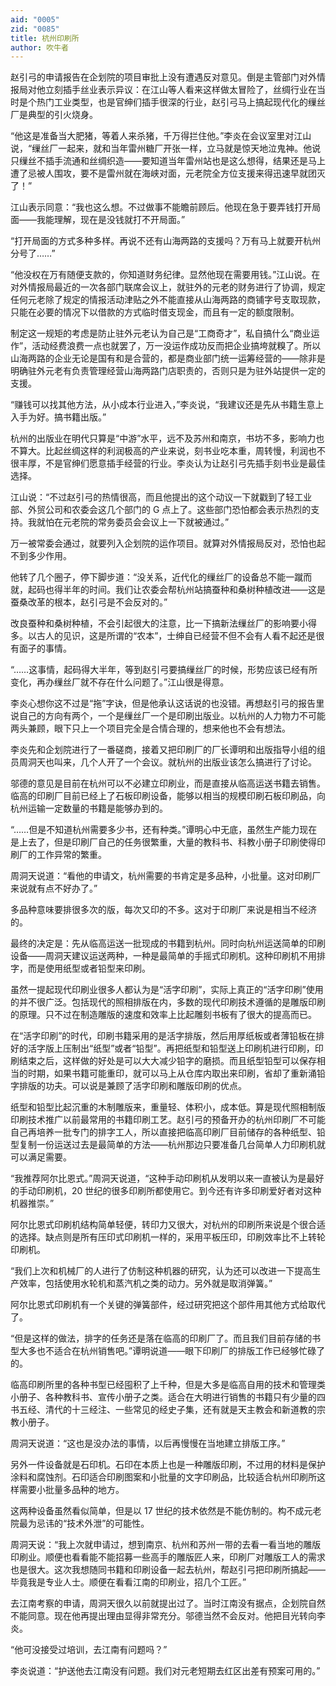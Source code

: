 ```yaml
---
aid: "0005"
zid: "0085"
title: 杭州印刷所
author: 吹牛者
---
```


赵引弓的申请报告在企划院的项目审批上没有遭遇反对意见。倒是主管部门对外情报局对他立刻插手丝业表示异议：在江山等人看来这样做太冒险了，丝绸行业在当时是个热门工业类型，也是官绅们插手很深的行业，赵引弓马上搞起现代化的缫丝厂是典型的引火烧身。

“他这是准备当大肥猪，等着人来杀猪，千万得拦住他。”李炎在会议室里对江山说，“缫丝厂一起来，就和当年雷州糖厂开张一样，立马就是惊天地泣鬼神。他说只缫丝不插手流通和丝绸织造——要知道当年雷州站也是这么想得，结果还是马上遭了忌被人围攻，要不是雷州就在海峡对面，元老院全方位支援来得迅速早就团灭了！”

江山表示同意：“我也这么想。不过做事不能瞻前顾后。他现在急于要弄钱打开局面——我能理解，现在是没钱就打不开局面。”

“打开局面的方式多种多样。再说不还有山海两路的支援吗？万有马上就要开杭州分号了……”

“他没权在万有随便支款的，你知道财务纪律。显然他现在需要用钱。”江山说。在对外情报局最近的一次各部门联席会议上，就驻外的元老的财务进行了协调，规定任何元老除了规定的情报活动津贴之外不能直接从山海两路的商铺字号支取现款，只能在必要的情况下以借款的方式临时借支现金，而且有一定的额度限制。

制定这一规矩的考虑是防止驻外元老认为自己是“工商奇才”，私自搞什么“商业运作”，活动经费浪费一点也就罢了，万一没运作成功反而把企业搞垮就糗了。所以山海两路的企业无论是国有和是合营的，都是商业部门统一运筹经营的——除非是明确驻外元老有负责管理经营山海两路门店职责的，否则只是为驻外站提供一定的支援。

“赚钱可以找其他方法，从小成本行业进入，”李炎说，“我建议还是先从书籍生意上入手为好。搞书籍出版。”

杭州的出版业在明代只算是“中游”水平，远不及苏州和南京，书坊不多，影响力也不算大。比起丝绸这样的利润极高的产业来说，刻书业吃本重，周转慢，利润也不很丰厚，不是官绅们愿意插手经营的行业。李炎认为让赵引弓先插手刻书业是最佳选择。

江山说：“不过赵引弓的热情很高，而且他提出的这个动议一下就戳到了轻工业部、外贸公司和农委会这几个部门的 G 点上了。这些部门恐怕都会表示热烈的支持。我就怕在元老院的常务委员会会议上一下就被通过。”

万一被常委会通过，就要列入企划院的运作项目。就算对外情报局反对，恐怕也起不到多少作用。

他转了几个圈子，停下脚步道：“没关系，近代化的缫丝厂的设备总不能一蹴而就，起码也得半年的时间。我们让农委会帮杭州站搞蚕种和桑树种植改进——这是蚕桑改革的根本，赵引弓是不会反对的。”

改良蚕种和桑树种植，不会引起很大的注意，比一下搞新法缫丝厂的影响要小得多。以古人的见识，这是所谓的“农本”，士绅自已经营不但不会有人看不起还是很有面子的事情。

“……这事情，起码得大半年，等到赵引弓要搞缫丝厂的时候，形势应该已经有所变化，再办缫丝厂就不存在什么问题了。”江山很是得意。

李炎心想你这不过是“拖”字诀，但是他承认这话说的也没错。再想赵引弓的报告里说自己的方向有两个，一个是缫丝厂一个是印刷出版业。以杭州的人力物力不可能两头兼顾，眼下只上一个项目完全是合情合理的，想来他也不会有想法。

李炎先和企划院进行了一番磋商，接着又把印刷厂的厂长谭明和出版指导小组的组员周洞天也叫来，几个人开了一个会议。就杭州的出版业该怎么搞进行了讨论。

邬德的意见是目前在杭州可以不必建立印刷业，而是直接从临高运送书籍去销售。临高的印刷厂目前已经上了石板印刷设备，能够以相当的规模印刷石板印刷品，向杭州运输一定数量的书籍是能够办到的。

“……但是不知道杭州需要多少书，还有种类。”谭明心中无底，虽然生产能力现在是上去了，但是印刷厂自己的任务很繁重，大量的教科书、科教小册子印刷使得印刷厂的工作异常的繁重。

周洞天说道：“看他的申请文，杭州需要的书肯定是多品种，小批量。这对印刷厂来说就有点不好办了。”

多品种意味要排很多次的版，每次又印的不多。这对于印刷厂来说是相当不经济的。

最终的决定是：先从临高运送一批现成的书籍到杭州。同时向杭州运送简单的印刷设备——周洞天建议运送两种，一种是最简单的手摇式印刷机。这种印刷机不用排字，而是使用纸型或者铅型来印刷。

虽然一提起现代印刷业很多人都认为是“活字印刷”，实际上真正的“活字印刷”使用的并不很广泛。包括现代的照相排版在内，多数的现代印刷技术遵循的是雕版印刷的原理。只不过在制造雕版的速度和效率上比起雕刻书板有了很大的提高而已。

在“活字印刷”的时代，印刷书籍采用的是活字排版，然后用厚纸板或者薄铅板在排好的活字版上压制出“纸型”或者“铅型”。再把纸型和铅型送上印刷机进行印刷，印刷结束之后，这样做的好处是可以大大减少铅字的磨损。而且纸型铅型可以保存相当的时期，如果书籍可能重印，就可以马上从仓库内取出来印刷，省却了重新涌铅字排版的功夫。可以说是兼顾了活字印刷和雕版印刷的优点。

纸型和铅型比起沉重的木制雕版来，重量轻、体积小，成本低。算是现代照相制版印刷技术推广以前最常用的书籍印刷工艺。赵引弓的预备开办的杭州印刷厂不可能自己再培养一批专门的排字工人，所以直接把临高印刷厂目前储存的各种纸型、铅型复制一份运送过去是最简单的方法——杭州那边只要准备几台简单人力印刷机就可以满足需要。

“我推荐阿尔比恩式。”周洞天说道，“这种手动印刷机从发明以来一直被认为是最好的手动印刷机，20 世纪的很多印刷所都使用它。到今还有许多印刷爱好者对这种机器推崇。”

阿尔比恩式印刷机结构简单轻便，转印力又很大，对杭州的印刷所来说是个很合适的选择。缺点则是所有压印式印刷机一样的，采用平板压印，印刷效率比不上转轮印刷机。

“我们上次和机械厂的人进行了仿制这种机器的研究，认为还可以改进一下提高生产效率，包括使用水轮机和蒸汽机之类的动力。另外就是取消弹簧。”

阿尔比恩式印刷机有一个关键的弹簧部件，经过研究把这个部件用其他方式给取代了。

“但是这样的做法，排字的任务还是落在临高的印刷厂了。而且我们目前存储的书型大多也不适合在杭州销售吧。”谭明说道——眼下印刷厂的排版工作已经够忙碌了的。

临高印刷所里的各种书型已经囤积了上千种，但是大多是临高自用的技术和管理类小册子、各种教科书、宣传小册子之类。适合在大明进行销售的书籍只有少量的四书五经、清代的十三经注、一些常见的经史子集，还有就是天主教会和新道教的宗教小册子。

周洞天说道：“这也是没办法的事情，以后再慢慢在当地建立排版工序。”

另外一件设备就是石印机。石印在本质上也是一种雕版印刷，不过用的材料是保护涂料和腐蚀剂。石印适合印刷图案和小批量的文字印刷品，比较适合杭州印刷所这样需要小批量多品种的地方。

这两种设备虽然看似简单，但是以 17 世纪的技术依然是不能仿制的。构不成元老院最为忌讳的“技术外泄”的可能性。

周洞天说：“我上次就申请过，想到南京、杭州和苏州一带的去看一看当地的雕版印刷业。顺便也看看能不能招募一些高手的雕版匠人来，印刷厂对雕版工人的需求也是很大。这次我想随同书籍和印刷设备一起去杭州，帮赵引弓把印刷所搞起——毕竟我是专业人士。顺便在看看江南的印刷业，招几个工匠。”

去江南考察的申请，周洞天很久以前就提出过了。当时江南没有据点，企划院自然不能同意。现在他再提出理由显得非常充分。邬德当然不会反对。他把目光转向李炎。

“他可没接受过培训，去江南有问题吗？”

李炎说道：“护送他去江南没有问题。我们对元老短期去红区出差有预案可用的。”
